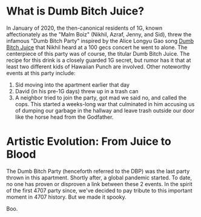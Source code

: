 # What is Dumb Bitch Juice?
In January of 2020, the then-canonical residents of 1G, known affectionately as the "Malm Boiz" (Nikhil, Azraf, Jenny, and Sid), threw the infamous "Dumb Bitch Party" inspired by the Alice Longyu Gao song [Dumb Bitch Juice](https://open.spotify.com/track/3PIch19Ly5hNPPGf1PJefy?autoplay=true) that Nikhil heard at a 100 gecs concert he went to alone. The centerpiece of this party was of course, the titular Dumb Bitch Juice. The recipe for this drink is a closely guarded 1G secret, but rumor has it that at least two different kids of Hawaiian Punch are involved. Other noteworthy events at this party include:
 1. Sid moving into the apartment earlier that day
 2. David (in his pre-1G days) threw up in a trash can
 3. A neighbor tried to join the party, got mad we said no, and called the cops. This started a weeks-long war that culminated in him accusing us of dumping our garbage in the hallway and leave trash outside our door like the horse head from the Godfather.
# Artistic Evolution: From Juice to Blood
The Dumb Bitch Party (henceforth referred to the DBP) was the last party thrown in this apartment. Shortly after, a global pandemic started. To date, no one has proven or disproven a link between these 2 events. In the spirit of the first 4707 party since, we've decided to pay tribute to this important moment in 4707 history. But we made it spooky.

Boo.
